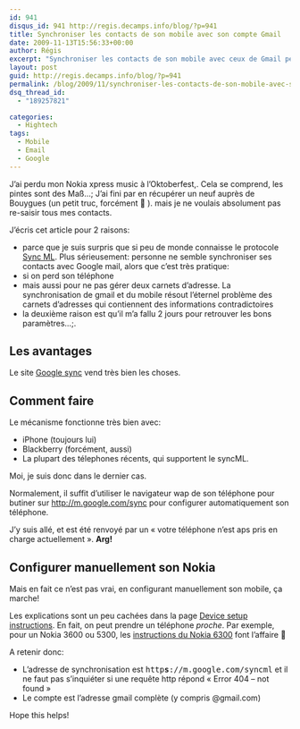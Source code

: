 ```yaml
---
id: 941
disqus_id: 941 http://regis.decamps.info/blog/?p=941
title: Synchroniser les contacts de son mobile avec son compte Gmail
date: 2009-11-13T15:56:33+00:00
author: Régis
excerpt: "Synchroniser les contacts de son mobile avec ceux de Gmail peut s'avérer très précieux quand on perd son mobile..."
layout: post
guid: http://regis.decamps.info/blog/?p=941
permalink: /blog/2009/11/synchroniser-les-contacts-de-son-mobile-avec-son-compte-gmail/
dsq_thread_id:
  - "189257821"

categories:
  - Hightech
tags:
  - Mobile
  - Email
  - Google
---
```

J’ai perdu mon Nokia xpress music à l’Oktoberfest,. Cela se comprend, les pintes sont des Maß…; J’ai fini par en récupérer un neuf auprès de Bouygues (un petit truc, forcément 🙁 ). mais je ne voulais absolument pas re-saisir tous mes contacts. 

J’écris cet article pour 2 raisons:

  * parce que je suis surpris que si peu de monde connaisse le protocole [Sync ML](http://fr.wikipedia.org/wiki/SyncML). Plus sérieusement: personne ne semble synchroniser ses contacts avec Google mail, alors que c’est très pratique: 
  * si on perd son téléphone
  * mais aussi pour ne pas gérer deux carnets d’adresse. La synchronisation de gmail et du mobile résout l’éternel problème des carnets d’adresses qui contiennent des informations contradictoires
  * la deuxième raison est qu’il m’a fallu 2 jours pour retrouver les bons paramètres…;.

## Les avantages

Le site [Google sync](http://www.google.com/mobile/products/sync.html) vend très bien les choses.
  


## Comment faire

Le mécanisme fonctionne très bien avec:

  * iPhone (toujours lui)
  * Blackberry (forcément, aussi)
  * La plupart des télephones récents, qui supportent le syncML.

Moi, je suis donc dans le dernier cas.

Normalement, il suffit d’utiliser le navigateur wap de son téléphone pour butiner sur http://m.google.com/sync pour configurer automatiquement son téléphone.

J’y suis allé, et est été renvoyé par un « votre téléphone n’est aps pris en charge actuellement ». **Arg!**

## Configurer manuellement son Nokia

Mais en fait ce n’est pas vrai, en configurant manuellement son mobile, ça marche!

Les explications sont un peu cachées dans la page [Device setup instructions](http://www.google.com/support/mobile/bin/topic.py?topic=22181). En fait, on peut prendre un téléphone _proche_. Par exemple, pour un Nokia 3600 ou 5300, les [instructions du Nokia 6300](http://www.google.com/support/mobile/bin/answer.py?hl=en&answer=98265) font l’affaire 🙂

A retenir donc:

  * L’adresse de synchronisation est <tt>http<strong>s</strong>://m.google.com/syncml</tt> et il ne faut pas s’inquiéter si une requête http répond « Error 404 – not found »
  * Le compte est l’adresse gmail complète (y compris @gmail.com)

Hope this helps!
